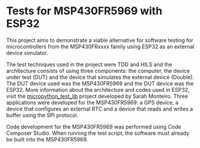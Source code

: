 # Tests for MSP430FR5969 with ESP32 

This project aims to demonstrate a viable alternative for software testing for microcontrollers from the MSP430FRxxxx family using ESP32 as an external device simulator.

The test techniques used in the project were TDD and HILS and the architecture consists of using three components: the computer, the device under test (DUT) and 
the device that simulates the external device (Double). The DUT device used was the MSP430FR5969 and the DUT device was the ESP32. 
More information about the architecture and codes used in ESP32, visit the [micropython_test_lib](https://github.com/saramonteiro/micropython_test_lib) project developed by Sarah Monteiro. Three applications were developed for the MSP430FR5969: a GPS device, a device that configures an external RTC and a device that reads and writes a buffer using the SPI protocol.

Code development for the MSP430FR5969 was performed using Code Composer Studio. When running the test script, the software must already be built into the MSP430FR5969. 
